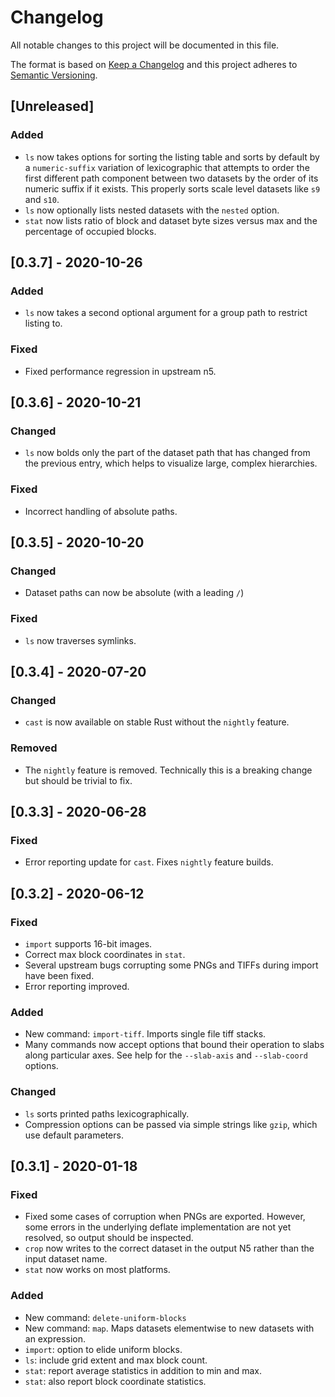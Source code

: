 # Changelog
All notable changes to this project will be documented in this file.

The format is based on [Keep a Changelog](http://keepachangelog.com/en/1.0.0/)
and this project adheres to [Semantic Versioning](http://semver.org/spec/v2.0.0.html).


## [Unreleased]
### Added
- `ls` now takes options for sorting the listing table and sorts by default by
  a `numeric-suffix` variation of lexicographic that attempts to order the first
  different path component between two datasets by the order of its numeric
  suffix if it exists. This properly sorts scale level datasets like `s9` and
  `s10`.
- `ls` now optionally lists nested datasets with the `nested` option.
- `stat` now lists ratio of block and dataset byte sizes versus max and
  the percentage of occupied blocks.

## [0.3.7] - 2020-10-26
### Added
- `ls` now takes a second optional argument for a group path to restrict listing
  to.

### Fixed
- Fixed performance regression in upstream n5.

## [0.3.6] - 2020-10-21
### Changed
- `ls` now bolds only the part of the dataset path that has changed from the
  previous entry, which helps to visualize large, complex hierarchies.

### Fixed
- Incorrect handling of absolute paths.

## [0.3.5] - 2020-10-20
### Changed
- Dataset paths can now be absolute (with a leading `/`)

### Fixed
- `ls` now traverses symlinks.

## [0.3.4] - 2020-07-20
### Changed
- `cast` is now available on stable Rust without the `nightly` feature.

### Removed
- The `nightly` feature is removed. Technically this is a breaking change but
  should be trivial to fix.

## [0.3.3] - 2020-06-28
### Fixed
- Error reporting update for `cast`. Fixes `nightly` feature builds.

## [0.3.2] - 2020-06-12
### Fixed
- `import` supports 16-bit images.
- Correct max block coordinates in `stat`.
- Several upstream bugs corrupting some PNGs and TIFFs during import have been
  fixed.
- Error reporting improved.

### Added
- New command: `import-tiff`. Imports single file tiff stacks.
- Many commands now accept options that bound their operation to slabs along
  particular axes. See help for the `--slab-axis` and `--slab-coord` options.

### Changed
- `ls` sorts printed paths lexicographically.
- Compression options can be passed via simple strings like `gzip`, which use
  default parameters.

## [0.3.1] - 2020-01-18
### Fixed
- Fixed some cases of corruption when PNGs are exported. However, some errors
  in the underlying deflate implementation are not yet resolved, so output
  should be inspected.
- `crop` now writes to the correct dataset in the output N5 rather than the
  input dataset name.
- `stat` now works on most platforms.

### Added
- New command: `delete-uniform-blocks`
- New command: `map`. Maps datasets elementwise to new datasets with an
  expression.
- `import`: option to elide uniform blocks.
- `ls`: include grid extent and max block count.
- `stat`: report average statistics in addition to min and max.
- `stat`: also report block coordinate statistics.
